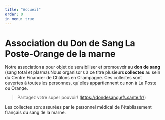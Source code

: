 ```yaml
---
title: "Accueil"
order: 0
in_menu: true
---
```

# Association du Don de Sang La Poste-Orange de la marne

Notre association a pour objet de sensibiliser et promouvoir au **don de sang** (sang total et plasma).Nous organisons à ce titre plusieurs **collectes** au sein du Centre Financier de Châlons en Champagne. Ces collectes sont ouvertes à toutes les personnes, qu'elles appartiennent ou non à La Poste ou Orange.

> Partagez votre super pouvoir! (https://dondesang.efs.sante.fr/)

Les collectes sont assurées par le personnel médical de l'établissement français du sang de la marne.